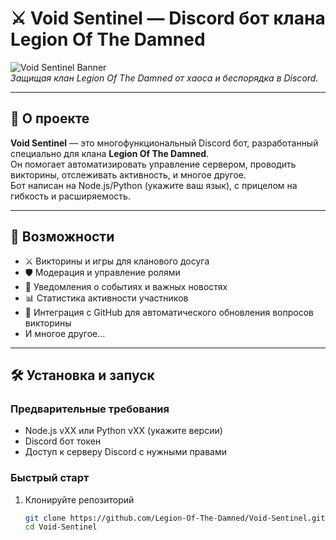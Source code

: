# ⚔️ Void Sentinel — Discord бот клана Legion Of The Damned

![Void Sentinel Banner](https://cdn.discordapp.com/attachments/1355929392072753262/1399881522311336007/Void_Sentinel.jpg?ex=688a9cc3&is=68894b43&hm=57b4d9c38291673be5908c1e114c699d9897320d8bb8a524bd123121c0bb6bd8&)  
*Защищая клан Legion Of The Damned от хаоса и беспорядка в Discord.*

---

## 📜 О проекте

**Void Sentinel** — это многофункциональный Discord бот, разработанный специально для клана **Legion Of The Damned**.  
Он помогает автоматизировать управление сервером, проводить викторины, отслеживать активность, и многое другое.  
Бот написан на Node.js/Python (укажите ваш язык), с прицелом на гибкость и расширяемость.

---

## 🚀 Возможности

- ⚔️ Викторины и игры для кланового досуга  
- 🛡️ Модерация и управление ролями  
- 🔔 Уведомления о событиях и важных новостях  
- 📊 Статистика активности участников  
- 🔗 Интеграция с GitHub для автоматического обновления вопросов викторины  
- И многое другое...

---

## 🛠️ Установка и запуск

### Предварительные требования

- Node.js vXX или Python vXX (укажите версии)  
- Discord бот токен  
- Доступ к серверу Discord с нужными правами  

### Быстрый старт

1. Клонируйте репозиторий  
   ```bash
   git clone https://github.com/Legion-Of-The-Damned/Void-Sentinel.git
   cd Void-Sentinel
